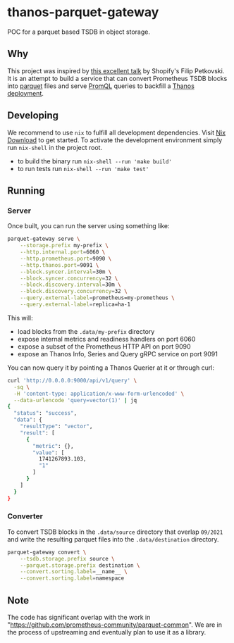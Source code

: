 # thanos-parquet-gateway

POC for a parquet based TSDB in object storage.

## Why

This project was inspired by [this excellent talk](https://www.youtube.com/watch?v=V8Y4VuUwg8I) by Shopify's Filip Petkovski. It is an attempt to build a service that can convert Prometheus TSDB blocks into [parquet](https://parquet.apache.org/) files and serve [PromQL](https://prometheus.io) queries to backfill a [Thanos deployment](https://thanos.io/).

## Developing

We recommend to use `nix` to fulfill all development dependencies. Visit [Nix Download](https://nixos.org/download/) to get started. To activate the development environment simply run `nix-shell` in the project root.

- to build the binary run `nix-shell --run 'make build'`
- to run tests run `nix-shell --run 'make test'`

## Running

### Server

Once built, you can run the server using something like:

```bash
parquet-gateway serve \
    --storage.prefix my-prefix \
    --http.internal.port=6060 \
    --http.prometheus.port=9090 \
    --http.thanos.port=9091 \
    --block.syncer.interval=30m \
    --block.syncer.concurrency=32 \
    --block.discovery.interval=30m \
    --block.discovery.concurrency=32 \
    --query.external-label=prometheus=my-prometheus \
    --query.external-label=replica=ha-1
```

This will:

- load blocks from the `.data/my-prefix` directory
- expose internal metrics and readiness handlers on port 6060
- expose a subset of the Prometheus HTTP API on port 9090
- expose an Thanos Info, Series and Query gRPC service on port 9091

You can now query it by pointing a Thanos Querier at it or through curl:

```bash
curl 'http://0.0.0.0:9000/api/v1/query' \
  -sq \
  -H 'content-type: application/x-www-form-urlencoded' \
  --data-urlencode 'query=vector(1)' | jq
{
  "status": "success",
  "data": {
    "resultType": "vector",
    "result": [
      {
        "metric": {},
        "value": [
          1741267893.103,
          "1"
        ]
      }
    ]
  }
}

```

### Converter

To convert TSDB blocks in the `.data/source` directory that overlap `09/2021` and write the resulting parquet files into the `.data/destination` directory.

```bash
parquet-gateway convert \
    --tsdb.storage.prefix source \
    --parquet.storage.prefix destination \
    --convert.sorting.label=__name__ \
    --convert.sorting.label=namespace
```

## Note

The code has significant overlap with the work in "https://github.com/prometheus-community/parquet-common". We are in the process of upstreaming and eventually plan to use it as a library.
